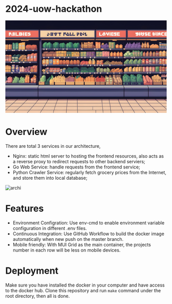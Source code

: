 # 2024-uow-hackathon


![poster](images/a-web-site-enables-people-to-see-the-prices-in-dif-upscaled.jpg)

# Overview
There are total 3 services in our architecture,
- Nginx: static html server to hosting the frontend resources, also acts as a reverse proxy to redirect requests to other backend serviers;
- Go Web Service: handle requests from the frontend service;
- Python Crawler Service: regularly fetch grocery prices from the Internet, and store them into local database;

![archi](images/hackathon-architecture.png)

# Features
- Environment Configration: Use env-cmd to enable environment variable configuration in different .env files.
- Continuous Integration: Use GitHub Workflow to build the docker image automatically when new push on the master branch.
- Mobile friendly: With MUI Grid as the main container, the projects number in each row will be less on mobile devices.


# Deployment
Make sure you have installed the docker in your computer and have access to the docker hub. Clone this repository and 
run `make` command under the root directory, then all is done.
